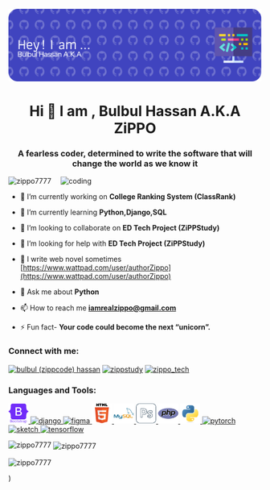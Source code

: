 
![logo](https://github.com/ZiPPO7777/ZIPPO7777/blob/main/github-header-image.png)

<h1 align="center">Hi 👋 I am , Bulbul Hassan A.K.A ZiPPO</h1>
<h3 align="center">A fearless coder, determined to write the software that will change the world as we know it</h3>

<img align="right" width="400" src="https://camo.githubusercontent.com/2366b34bb903c09617990fb5fff4622f3e941349e846ddb7e73df872a9d21233/68747470733a2f2f63646e2e6472696262626c652e636f6d2f75736572732f3733303730332f73637265656e73686f74732f363538313234332f6176656e746f2e676966" alt="coding">

<p align="left"> <img src="https://komarev.com/ghpvc/?username=zippo7777&label=Profile%20views&color=0e75b6&style=flat" alt="zippo7777" /> </p>

- 🔭 I’m currently working on **College Ranking System (ClassRank)**

- 🌱 I’m currently learning **Python,Django,SQL**

- 👯 I’m looking to collaborate on **ED Tech Project (ZiPPStudy)**

- 🤝 I’m looking for help with **ED Tech Project (ZiPPStudy)**

- 📝 I write web novel sometimes [https://www.wattpad.com/user/authorZippo](https://www.wattpad.com/user/authorZippo)

- 💬 Ask me about **Python**

- 📫 How to reach me **iamrealzippo@gmail.com**

- ⚡ Fun fact-  **Your code could become the next “unicorn”.**

<h3 align="left">Connect with me:</h3>
<p align="left">
<a href="https://linkedin.com/in/bulbul (zippcode) hassan" target="blank"><img align="center" src="https://raw.githubusercontent.com/rahuldkjain/github-profile-readme-generator/master/src/images/icons/Social/linked-in-alt.svg" alt="bulbul (zippcode) hassan" height="30" width="40" /></a>
<a href="https://www.youtube.com/c/zippstudy" target="blank"><img align="center" src="https://raw.githubusercontent.com/rahuldkjain/github-profile-readme-generator/master/src/images/icons/Social/youtube.svg" alt="zippstudy" height="30" width="40" /></a>
<a href="https://www.leetcode.com/zippo_tech" target="blank"><img align="center" src="https://raw.githubusercontent.com/rahuldkjain/github-profile-readme-generator/master/src/images/icons/Social/leet-code.svg" alt="zippo_tech" height="30" width="40" /></a>
</p>

<h3 align="left">Languages and Tools:</h3>
<p align="left"> <a href="https://getbootstrap.com" target="_blank" rel="noreferrer"> <img src="https://raw.githubusercontent.com/devicons/devicon/master/icons/bootstrap/bootstrap-plain-wordmark.svg" alt="bootstrap" width="40" height="40"/> </a> <a href="https://www.djangoproject.com/" target="_blank" rel="noreferrer"> <img src="https://cdn.worldvectorlogo.com/logos/django.svg" alt="django" width="40" height="40"/> </a> <a href="https://www.figma.com/" target="_blank" rel="noreferrer"> <img src="https://www.vectorlogo.zone/logos/figma/figma-icon.svg" alt="figma" width="40" height="40"/> </a> <a href="https://www.w3.org/html/" target="_blank" rel="noreferrer"> <img src="https://raw.githubusercontent.com/devicons/devicon/master/icons/html5/html5-original-wordmark.svg" alt="html5" width="40" height="40"/> </a> <a href="https://www.mysql.com/" target="_blank" rel="noreferrer"> <img src="https://raw.githubusercontent.com/devicons/devicon/master/icons/mysql/mysql-original-wordmark.svg" alt="mysql" width="40" height="40"/> </a> <a href="https://www.photoshop.com/en" target="_blank" rel="noreferrer"> <img src="https://raw.githubusercontent.com/devicons/devicon/master/icons/photoshop/photoshop-line.svg" alt="photoshop" width="40" height="40"/> </a> <a href="https://www.php.net" target="_blank" rel="noreferrer"> <img src="https://raw.githubusercontent.com/devicons/devicon/master/icons/php/php-original.svg" alt="php" width="40" height="40"/> </a> <a href="https://www.python.org" target="_blank" rel="noreferrer"> <img src="https://raw.githubusercontent.com/devicons/devicon/master/icons/python/python-original.svg" alt="python" width="40" height="40"/> </a> <a href="https://pytorch.org/" target="_blank" rel="noreferrer"> <img src="https://www.vectorlogo.zone/logos/pytorch/pytorch-icon.svg" alt="pytorch" width="40" height="40"/> </a> <a href="https://www.sketch.com/" target="_blank" rel="noreferrer"> <img src="https://www.vectorlogo.zone/logos/sketchapp/sketchapp-icon.svg" alt="sketch" width="40" height="40"/> </a> <a href="https://www.tensorflow.org" target="_blank" rel="noreferrer"> <img src="https://www.vectorlogo.zone/logos/tensorflow/tensorflow-icon.svg" alt="tensorflow" width="40" height="40"/> </a> </p>

<p><img align="left" src="https://github-readme-stats.vercel.app/api/top-langs?username=zippo7777&show_icons=true&locale=en&layout=compact" alt="zippo7777" /></p>

<p>&nbsp;<img align="center" src="https://github-readme-stats.vercel.app/api?username=zippo7777&show_icons=true&locale=en" alt="zippo7777" /></p>

<p><img align="center" src="https://github-readme-streak-stats.herokuapp.com/?user=zippo7777&" alt="zippo7777" /></p>)
